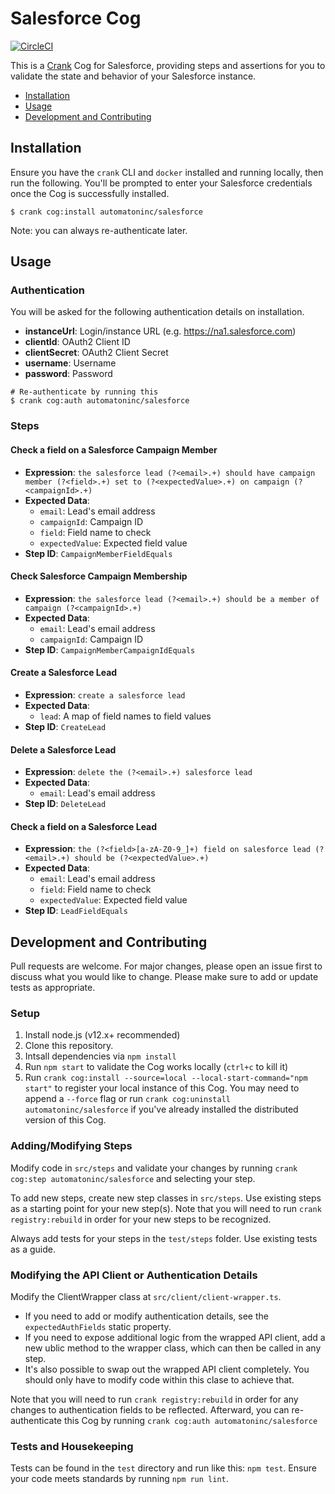 # Salesforce Cog

[![CircleCI](https://circleci.com/gh/run-crank/cog-salesforce/tree/master.svg?style=svg)](https://circleci.com/gh/run-crank/cog-salesforce/tree/master)

This is a [Crank][what-is-crank] Cog for Salesforce, providing steps and
assertions for you to validate the state and behavior of your Salesforce
instance.

* [Installation](#installation)
* [Usage](#usage)
* [Development and Contributing](#development-and-contributing)

## Installation

Ensure you have the `crank` CLI and `docker` installed and running locally,
then run the following.  You'll be prompted to enter your Salesforce
credentials once the Cog is successfully installed.

```shell-session
$ crank cog:install automatoninc/salesforce
```

Note: you can always re-authenticate later.

## Usage

### Authentication
<!-- authenticationDetails -->
You will be asked for the following authentication details on installation.

- **instanceUrl**: Login/instance URL (e.g. https://na1.salesforce.com)
- **clientId**: OAuth2 Client ID
- **clientSecret**: OAuth2 Client Secret
- **username**: Username
- **password**: Password

```shell-session
# Re-authenticate by running this
$ crank cog:auth automatoninc/salesforce
```
<!-- authenticationDetailsEnd -->

### Steps
<!-- stepDetails -->
<h4 id="CampaignMemberFieldEquals">Check a field on a Salesforce Campaign Member</h4>

- **Expression**: `the salesforce lead (?<email>.+) should have campaign member (?<field>.+) set to (?<expectedValue>.+) on campaign (?<campaignId>.+)`
- **Expected Data**:
  - `email`: Lead's email address
  - `campaignId`: Campaign ID
  - `field`: Field name to check
  - `expectedValue`: Expected field value
- **Step ID**: `CampaignMemberFieldEquals`

<h4 id="CampaignMemberCampaignIdEquals">Check Salesforce Campaign Membership</h4>

- **Expression**: `the salesforce lead (?<email>.+) should be a member of campaign (?<campaignId>.+)`
- **Expected Data**:
  - `email`: Lead's email address
  - `campaignId`: Campaign ID
- **Step ID**: `CampaignMemberCampaignIdEquals`

<h4 id="CreateLead">Create a Salesforce Lead</h4>

- **Expression**: `create a salesforce lead`
- **Expected Data**:
  - `lead`: A map of field names to field values
- **Step ID**: `CreateLead`

<h4 id="DeleteLead">Delete a Salesforce Lead</h4>

- **Expression**: `delete the (?<email>.+) salesforce lead`
- **Expected Data**:
  - `email`: Lead's email address
- **Step ID**: `DeleteLead`

<h4 id="LeadFieldEquals">Check a field on a Salesforce Lead</h4>

- **Expression**: `the (?<field>[a-zA-Z0-9_]+) field on salesforce lead (?<email>.+) should be (?<expectedValue>.+)`
- **Expected Data**:
  - `email`: Lead's email address
  - `field`: Field name to check
  - `expectedValue`: Expected field value
- **Step ID**: `LeadFieldEquals`
<!-- stepDetailsEnd -->

## Development and Contributing
Pull requests are welcome. For major changes, please open an issue first to
discuss what you would like to change. Please make sure to add or update tests
as appropriate.

### Setup

1. Install node.js (v12.x+ recommended)
2. Clone this repository.
3. Intsall dependencies via `npm install`
4. Run `npm start` to validate the Cog works locally (`ctrl+c` to kill it)
5. Run `crank cog:install --source=local --local-start-command="npm start"` to
   register your local instance of this Cog. You may need to append a `--force`
   flag or run `crank cog:uninstall automatoninc/salesforce` if you've already
   installed the distributed version of this Cog.

### Adding/Modifying Steps
Modify code in `src/steps` and validate your changes by running
`crank cog:step automatoninc/salesforce` and selecting your step.

To add new steps, create new step classes in `src/steps`. Use existing steps as
a starting point for your new step(s). Note that you will need to run
`crank registry:rebuild` in order for your new steps to be recognized.

Always add tests for your steps in the `test/steps` folder. Use existing tests
as a guide.

### Modifying the API Client or Authentication Details
Modify the ClientWrapper class at `src/client/client-wrapper.ts`.

- If you need to add or modify authentication details, see the
  `expectedAuthFields` static property.
- If you need to expose additional logic from the wrapped API client, add a new
  ublic method to the wrapper class, which can then be called in any step.
- It's also possible to swap out the wrapped API client completely. You should
  only have to modify code within this clase to achieve that.

Note that you will need to run `crank registry:rebuild` in order for any
changes to authentication fields to be reflected. Afterward, you can
re-authenticate this Cog by running `crank cog:auth automatoninc/salesforce`

### Tests and Housekeeping
Tests can be found in the `test` directory and run like this: `npm test`.
Ensure your code meets standards by running `npm run lint`.

[what-is-crank]: https://crank.run?utm_medium=readme&utm_source=automatoninc%2Fsalesforce
